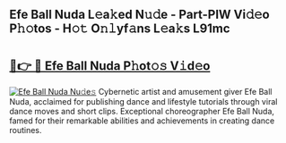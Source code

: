 ## Efe Ball Nuda L𝚎a𝚔ed N𝚞𝚍e - Part-PIW Vi𝚍𝚎o P𝚑𝚘tos - H𝚘𝚝 O𝚗𝚕yf𝚊ns L𝚎a𝚔s L91mc

# <h2><a href="http://kf5nby.oniu.top/?m=Efe+Ball+Nuda">🔗👉 🔴 Efe Ball Nuda P𝚑ot𝚘𝚜 V𝚒d𝚎o</a></h2>

[![Efe Ball Nuda Nu𝚍e𝚜](https://i.imgur.com/0qMVB7G.gif)](http://kf5nby.oniu.top/?m=Efe+Ball+Nuda)
Cybernetic artist and amusement giver Efe Ball Nuda, acclaimed for publishing dance and lifestyle tutorials through viral dance moves and short clips. Exceptional choreographer Efe Ball Nuda, famed for their remarkable abilities and achievements in creating dance routines.  
